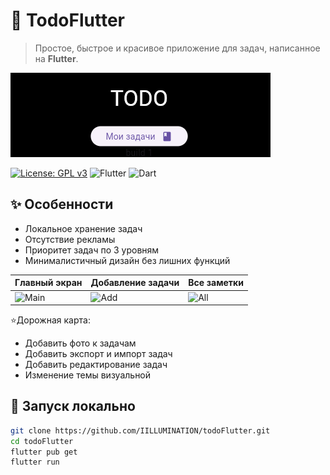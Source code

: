 # 📝 TodoFlutter

> Простое, быстрое и красивое приложение для задач, написанное на **Flutter**.

![Main](screenshots/image1.png)

[![License: GPL v3](https://img.shields.io/badge/License-GPL%20v3-blue.svg)](https://www.gnu.org/licenses/gpl-3.0)
![Flutter](https://img.shields.io/badge/Flutter-%2302569B.svg?logo=flutter&logoColor=white)
![Dart](https://img.shields.io/badge/Dart-%230175C2.svg?logo=dart&logoColor=white)

## ✨ Особенности
- Локальное хранение задач
- Отсутствие рекламы
- Приоритет задач по 3 уровням
- Минималистичный дизайн без лишних функций

| Главный экран | Добавление задачи | Все заметки |
|---------------|-------------------|-------------|
| ![Main](screenshots/image2.jng) | ![Add](screenshots/image4.jng) | ![All](screenshots/image3.jng) |

⭐Дорожная карта:
- Добавить фото к задачам
- Добавить экспорт и импорт задач
- Добавить редактирование задач
- Изменение темы визуальной

## 🚀 Запуск локально
```bash
git clone https://github.com/IILLUMINATION/todoFlutter.git
cd todoFlutter
flutter pub get
flutter run